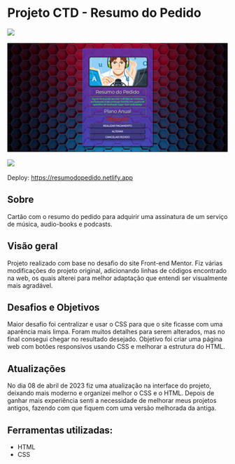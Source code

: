 # Projeto CTD - Resumo do Pedido

<img src="http://img.shields.io/static/v1?label=STATUS&message=CONCLUIDO&color=GREEN&style=for-the-badge"/>
</p>

![](./assets/img/resumo.png)

![](./assets/img/resumog.gif)

Deploy: https://resumodopedido.netlify.app

## Sobre

Cartão com o resumo do pedido para adquirir uma assinatura de um serviço de música, audio-books e podcasts.

## Visão geral

Projeto realizado com base no desafio do site Front-end Mentor. Fiz várias modificações do projeto original, adicionando linhas de códigos encontrado na web, os quais alterei para melhor adaptação que entendi ser visualmente mais agradável.

## Desafios e Objetivos

Maior desafio foi centralizar e usar o CSS para que o site ficasse com uma aparência mais limpa. Foram muitos detalhes para serem alterados, mas no final consegui chegar no resultado desejado. Objetivo foi criar uma página web com botões responsivos usando CSS e melhorar a estrutura do HTML. 

## Atualizações

No dia 08 de abril de 2023 fiz uma atualização na interface do projeto, deixando mais moderno e organizei melhor o CSS e o HTML. Depois de ganhar mais experiência senti a necessidade de melhorar meus projetos antigos, fazendo com que fiquem com uma versão melhorada da antiga.

## Ferramentas utilizadas:

- HTML
- CSS